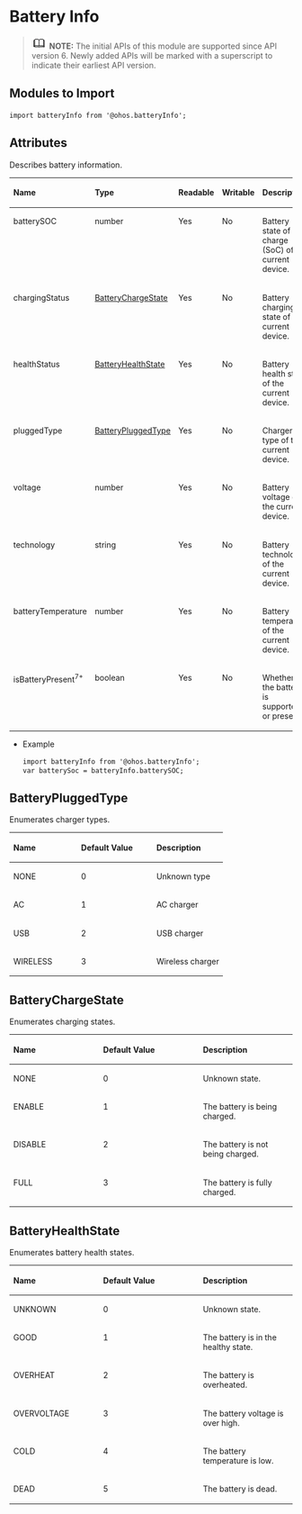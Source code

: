 # Battery Info<a name="EN-US_TOPIC_0000001121409574"></a>

>![](../../public_sys-resources/icon-note.gif) **NOTE:** 
>The initial APIs of this module are supported since API version 6. Newly added APIs will be marked with a superscript to indicate their earliest API version.

## Modules to Import<a name="section199443271307"></a>

```
import batteryInfo from '@ohos.batteryInfo';
```

## Attributes<a name="section0536924123914"></a>

Describes battery information.

<a name="table20633101642315"></a>
<table><thead align="left"><tr id="row663331618238"><th class="cellrowborder" valign="top" width="21.58%" id="mcps1.1.6.1.1"><p id="a3d0fc780cc904c1cbab7991251622f65"><a name="a3d0fc780cc904c1cbab7991251622f65"></a><a name="a3d0fc780cc904c1cbab7991251622f65"></a>Name</p>
</th>
<th class="cellrowborder" valign="top" width="21.349999999999998%" id="mcps1.1.6.1.2"><p id="ac1f1afc248084f8fb51242b648bc34de"><a name="ac1f1afc248084f8fb51242b648bc34de"></a><a name="ac1f1afc248084f8fb51242b648bc34de"></a>Type</p>
</th>
<th class="cellrowborder" valign="top" width="6.950000000000001%" id="mcps1.1.6.1.3"><p id="p15118503351"><a name="p15118503351"></a><a name="p15118503351"></a>Readable</p>
</th>
<th class="cellrowborder" valign="top" width="7.5200000000000005%" id="mcps1.1.6.1.4"><p id="p13804175213358"><a name="p13804175213358"></a><a name="p13804175213358"></a>Writable</p>
</th>
<th class="cellrowborder" valign="top" width="42.6%" id="mcps1.1.6.1.5"><p id="afec895de33f94e3c87ee7acc20190a17"><a name="afec895de33f94e3c87ee7acc20190a17"></a><a name="afec895de33f94e3c87ee7acc20190a17"></a>Description</p>
</th>
</tr>
</thead>
<tbody><tr id="row188481425182510"><td class="cellrowborder" valign="top" width="21.58%" headers="mcps1.1.6.1.1 "><p id="p938441717208"><a name="p938441717208"></a><a name="p938441717208"></a>batterySOC</p>
</td>
<td class="cellrowborder" valign="top" width="21.349999999999998%" headers="mcps1.1.6.1.2 "><p id="p6354841201511"><a name="p6354841201511"></a><a name="p6354841201511"></a>number</p>
</td>
<td class="cellrowborder" valign="top" width="6.950000000000001%" headers="mcps1.1.6.1.3 "><p id="p71155043513"><a name="p71155043513"></a><a name="p71155043513"></a>Yes</p>
</td>
<td class="cellrowborder" valign="top" width="7.5200000000000005%" headers="mcps1.1.6.1.4 "><p id="p188058527352"><a name="p188058527352"></a><a name="p188058527352"></a>No</p>
</td>
<td class="cellrowborder" valign="top" width="42.6%" headers="mcps1.1.6.1.5 "><p id="p103961315181818"><a name="p103961315181818"></a><a name="p103961315181818"></a>Battery state of charge (SoC) of the current device.</p>
</td>
</tr>
<tr id="row0461622112513"><td class="cellrowborder" valign="top" width="21.58%" headers="mcps1.1.6.1.1 "><p id="p5354124120158"><a name="p5354124120158"></a><a name="p5354124120158"></a>chargingStatus</p>
</td>
<td class="cellrowborder" valign="top" width="21.349999999999998%" headers="mcps1.1.6.1.2 "><p id="p10354541181520"><a name="p10354541181520"></a><a name="p10354541181520"></a><a href="#section629045815408">BatteryChargeState</a></p>
</td>
<td class="cellrowborder" valign="top" width="6.950000000000001%" headers="mcps1.1.6.1.3 "><p id="p11113502356"><a name="p11113502356"></a><a name="p11113502356"></a>Yes</p>
</td>
<td class="cellrowborder" valign="top" width="7.5200000000000005%" headers="mcps1.1.6.1.4 "><p id="p280555253510"><a name="p280555253510"></a><a name="p280555253510"></a>No</p>
</td>
<td class="cellrowborder" valign="top" width="42.6%" headers="mcps1.1.6.1.5 "><p id="p238673617568"><a name="p238673617568"></a><a name="p238673617568"></a>Battery charging state of the current device.</p>
</td>
</tr>
<tr id="row09415619242"><td class="cellrowborder" valign="top" width="21.58%" headers="mcps1.1.6.1.1 "><p id="p1435434117152"><a name="p1435434117152"></a><a name="p1435434117152"></a>healthStatus</p>
</td>
<td class="cellrowborder" valign="top" width="21.349999999999998%" headers="mcps1.1.6.1.2 "><p id="p3354114131518"><a name="p3354114131518"></a><a name="p3354114131518"></a><a href="#section1636311513419">BatteryHealthState</a></p>
</td>
<td class="cellrowborder" valign="top" width="6.950000000000001%" headers="mcps1.1.6.1.3 "><p id="p16111250153517"><a name="p16111250153517"></a><a name="p16111250153517"></a>Yes</p>
</td>
<td class="cellrowborder" valign="top" width="7.5200000000000005%" headers="mcps1.1.6.1.4 "><p id="p38051525356"><a name="p38051525356"></a><a name="p38051525356"></a>No</p>
</td>
<td class="cellrowborder" valign="top" width="42.6%" headers="mcps1.1.6.1.5 "><p id="p1365563875614"><a name="p1365563875614"></a><a name="p1365563875614"></a>Battery health state of the current device.</p>
</td>
</tr>
<tr id="row56471975243"><td class="cellrowborder" valign="top" width="21.58%" headers="mcps1.1.6.1.1 "><p id="p1835534116158"><a name="p1835534116158"></a><a name="p1835534116158"></a>pluggedType</p>
</td>
<td class="cellrowborder" valign="top" width="21.349999999999998%" headers="mcps1.1.6.1.2 "><p id="p235584114153"><a name="p235584114153"></a><a name="p235584114153"></a><a href="#section1861134715488">BatteryPluggedType</a></p>
</td>
<td class="cellrowborder" valign="top" width="6.950000000000001%" headers="mcps1.1.6.1.3 "><p id="p111125093513"><a name="p111125093513"></a><a name="p111125093513"></a>Yes</p>
</td>
<td class="cellrowborder" valign="top" width="7.5200000000000005%" headers="mcps1.1.6.1.4 "><p id="p198051752183511"><a name="p198051752183511"></a><a name="p198051752183511"></a>No</p>
</td>
<td class="cellrowborder" valign="top" width="42.6%" headers="mcps1.1.6.1.5 "><p id="p19264101622016"><a name="p19264101622016"></a><a name="p19264101622016"></a>Charger type of the current device.</p>
</td>
</tr>
<tr id="row4536161934520"><td class="cellrowborder" valign="top" width="21.58%" headers="mcps1.1.6.1.1 "><p id="p14355174151513"><a name="p14355174151513"></a><a name="p14355174151513"></a>voltage</p>
</td>
<td class="cellrowborder" valign="top" width="21.349999999999998%" headers="mcps1.1.6.1.2 "><p id="p7355741201519"><a name="p7355741201519"></a><a name="p7355741201519"></a>number</p>
</td>
<td class="cellrowborder" valign="top" width="6.950000000000001%" headers="mcps1.1.6.1.3 "><p id="p1811195013354"><a name="p1811195013354"></a><a name="p1811195013354"></a>Yes</p>
</td>
<td class="cellrowborder" valign="top" width="7.5200000000000005%" headers="mcps1.1.6.1.4 "><p id="p1580585263519"><a name="p1580585263519"></a><a name="p1580585263519"></a>No</p>
</td>
<td class="cellrowborder" valign="top" width="42.6%" headers="mcps1.1.6.1.5 "><p id="p127111826172018"><a name="p127111826172018"></a><a name="p127111826172018"></a>Battery voltage of the current device.</p>
</td>
</tr>
<tr id="row597319245451"><td class="cellrowborder" valign="top" width="21.58%" headers="mcps1.1.6.1.1 "><p id="p153551941141517"><a name="p153551941141517"></a><a name="p153551941141517"></a>technology</p>
</td>
<td class="cellrowborder" valign="top" width="21.349999999999998%" headers="mcps1.1.6.1.2 "><p id="p535514113154"><a name="p535514113154"></a><a name="p535514113154"></a>string</p>
</td>
<td class="cellrowborder" valign="top" width="6.950000000000001%" headers="mcps1.1.6.1.3 "><p id="p3111650133514"><a name="p3111650133514"></a><a name="p3111650133514"></a>Yes</p>
</td>
<td class="cellrowborder" valign="top" width="7.5200000000000005%" headers="mcps1.1.6.1.4 "><p id="p1680575273515"><a name="p1680575273515"></a><a name="p1680575273515"></a>No</p>
</td>
<td class="cellrowborder" valign="top" width="42.6%" headers="mcps1.1.6.1.5 "><p id="p9298104612205"><a name="p9298104612205"></a><a name="p9298104612205"></a>Battery technology of the current device.</p>
</td>
</tr>
<tr id="row4978143312456"><td class="cellrowborder" valign="top" width="21.58%" headers="mcps1.1.6.1.1 "><p id="p7355114151515"><a name="p7355114151515"></a><a name="p7355114151515"></a>batteryTemperature</p>
</td>
<td class="cellrowborder" valign="top" width="21.349999999999998%" headers="mcps1.1.6.1.2 "><p id="p143551941201510"><a name="p143551941201510"></a><a name="p143551941201510"></a>number</p>
</td>
<td class="cellrowborder" valign="top" width="6.950000000000001%" headers="mcps1.1.6.1.3 "><p id="p14694205103613"><a name="p14694205103613"></a><a name="p14694205103613"></a>Yes</p>
</td>
<td class="cellrowborder" valign="top" width="7.5200000000000005%" headers="mcps1.1.6.1.4 "><p id="p980518523359"><a name="p980518523359"></a><a name="p980518523359"></a>No</p>
</td>
<td class="cellrowborder" valign="top" width="42.6%" headers="mcps1.1.6.1.5 "><p id="p7843573202"><a name="p7843573202"></a><a name="p7843573202"></a>Battery temperature of the current device.</p>
</td>
</tr>
<tr id="row115952572810"><td class="cellrowborder" valign="top" width="21.58%" headers="mcps1.1.6.1.1 "><p id="p959152510281"><a name="p959152510281"></a><a name="p959152510281"></a>isBatteryPresent<sup id="sup15407935624"><a name="sup15407935624"></a><a name="sup15407935624"></a>7+</sup></p>
</td>
<td class="cellrowborder" valign="top" width="21.349999999999998%" headers="mcps1.1.6.1.2 "><p id="p659025192819"><a name="p659025192819"></a><a name="p659025192819"></a>boolean</p>
</td>
<td class="cellrowborder" valign="top" width="6.950000000000001%" headers="mcps1.1.6.1.3 "><p id="p1012195020357"><a name="p1012195020357"></a><a name="p1012195020357"></a>Yes</p>
</td>
<td class="cellrowborder" valign="top" width="7.5200000000000005%" headers="mcps1.1.6.1.4 "><p id="p9805105213352"><a name="p9805105213352"></a><a name="p9805105213352"></a>No</p>
</td>
<td class="cellrowborder" valign="top" width="42.6%" headers="mcps1.1.6.1.5 "><p id="p15590255280"><a name="p15590255280"></a><a name="p15590255280"></a>Whether the battery is supported or present.</p>
</td>
</tr>
</tbody>
</table>

-   Example

    ```
    import batteryInfo from '@ohos.batteryInfo';
    var batterySoc = batteryInfo.batterySOC;
    ```


## BatteryPluggedType<a name="section1861134715488"></a>

Enumerates charger types.

<a name="table144441452192814"></a>
<table><thead align="left"><tr id="row12444145210288"><th class="cellrowborder" valign="top" width="31.703170317031702%" id="mcps1.1.4.1.1"><p id="p162914100272"><a name="p162914100272"></a><a name="p162914100272"></a>Name</p>
</th>
<th class="cellrowborder" valign="top" width="35.253525352535256%" id="mcps1.1.4.1.2"><p id="p044416523286"><a name="p044416523286"></a><a name="p044416523286"></a>Default Value</p>
</th>
<th class="cellrowborder" valign="top" width="33.043304330433045%" id="mcps1.1.4.1.3"><p id="p1044495252810"><a name="p1044495252810"></a><a name="p1044495252810"></a>Description</p>
</th>
</tr>
</thead>
<tbody><tr id="row18444115215284"><td class="cellrowborder" valign="top" width="31.703170317031702%" headers="mcps1.1.4.1.1 "><p id="p954122310283"><a name="p954122310283"></a><a name="p954122310283"></a>NONE</p>
</td>
<td class="cellrowborder" valign="top" width="35.253525352535256%" headers="mcps1.1.4.1.2 "><p id="p0527233288"><a name="p0527233288"></a><a name="p0527233288"></a>0</p>
</td>
<td class="cellrowborder" valign="top" width="33.043304330433045%" headers="mcps1.1.4.1.3 "><p id="p12372352812"><a name="p12372352812"></a><a name="p12372352812"></a>Unknown type</p>
</td>
</tr>
<tr id="row55389918289"><td class="cellrowborder" valign="top" width="31.703170317031702%" headers="mcps1.1.4.1.1 "><p id="p15381795285"><a name="p15381795285"></a><a name="p15381795285"></a>AC</p>
</td>
<td class="cellrowborder" valign="top" width="35.253525352535256%" headers="mcps1.1.4.1.2 "><p id="p45381291281"><a name="p45381291281"></a><a name="p45381291281"></a>1</p>
</td>
<td class="cellrowborder" valign="top" width="33.043304330433045%" headers="mcps1.1.4.1.3 "><p id="p1953979102813"><a name="p1953979102813"></a><a name="p1953979102813"></a>AC charger</p>
</td>
</tr>
<tr id="row928621592815"><td class="cellrowborder" valign="top" width="31.703170317031702%" headers="mcps1.1.4.1.1 "><p id="p1328691518288"><a name="p1328691518288"></a><a name="p1328691518288"></a>USB</p>
</td>
<td class="cellrowborder" valign="top" width="35.253525352535256%" headers="mcps1.1.4.1.2 "><p id="p1728616154286"><a name="p1728616154286"></a><a name="p1728616154286"></a>2</p>
</td>
<td class="cellrowborder" valign="top" width="33.043304330433045%" headers="mcps1.1.4.1.3 "><p id="p188591922163215"><a name="p188591922163215"></a><a name="p188591922163215"></a>USB charger</p>
</td>
</tr>
<tr id="row3954122652810"><td class="cellrowborder" valign="top" width="31.703170317031702%" headers="mcps1.1.4.1.1 "><p id="p1995412614284"><a name="p1995412614284"></a><a name="p1995412614284"></a>WIRELESS</p>
</td>
<td class="cellrowborder" valign="top" width="35.253525352535256%" headers="mcps1.1.4.1.2 "><p id="p395402620286"><a name="p395402620286"></a><a name="p395402620286"></a>3</p>
</td>
<td class="cellrowborder" valign="top" width="33.043304330433045%" headers="mcps1.1.4.1.3 "><p id="p235192423214"><a name="p235192423214"></a><a name="p235192423214"></a>Wireless charger</p>
</td>
</tr>
</tbody>
</table>

## BatteryChargeState<a name="section629045815408"></a>

Enumerates charging states.

<a name="table1368716015365"></a>
<table><thead align="left"><tr id="row106884010367"><th class="cellrowborder" valign="top" width="31.703170317031702%" id="mcps1.1.4.1.1"><p id="p468816023615"><a name="p468816023615"></a><a name="p468816023615"></a>Name</p>
</th>
<th class="cellrowborder" valign="top" width="35.253525352535256%" id="mcps1.1.4.1.2"><p id="p15688505362"><a name="p15688505362"></a><a name="p15688505362"></a>Default Value</p>
</th>
<th class="cellrowborder" valign="top" width="33.043304330433045%" id="mcps1.1.4.1.3"><p id="p1068830103619"><a name="p1068830103619"></a><a name="p1068830103619"></a>Description</p>
</th>
</tr>
</thead>
<tbody><tr id="row1868880113613"><td class="cellrowborder" valign="top" width="31.703170317031702%" headers="mcps1.1.4.1.1 "><p id="p1392942212399"><a name="p1392942212399"></a><a name="p1392942212399"></a>NONE</p>
</td>
<td class="cellrowborder" valign="top" width="35.253525352535256%" headers="mcps1.1.4.1.2 "><p id="p968880103613"><a name="p968880103613"></a><a name="p968880103613"></a>0</p>
</td>
<td class="cellrowborder" valign="top" width="33.043304330433045%" headers="mcps1.1.4.1.3 "><p id="p16911819163919"><a name="p16911819163919"></a><a name="p16911819163919"></a>Unknown state.</p>
</td>
</tr>
<tr id="row17688180173620"><td class="cellrowborder" valign="top" width="31.703170317031702%" headers="mcps1.1.4.1.1 "><p id="p12928922193920"><a name="p12928922193920"></a><a name="p12928922193920"></a>ENABLE</p>
</td>
<td class="cellrowborder" valign="top" width="35.253525352535256%" headers="mcps1.1.4.1.2 "><p id="p86893003614"><a name="p86893003614"></a><a name="p86893003614"></a>1</p>
</td>
<td class="cellrowborder" valign="top" width="33.043304330433045%" headers="mcps1.1.4.1.3 "><p id="p9910201913391"><a name="p9910201913391"></a><a name="p9910201913391"></a>The battery is being charged.</p>
</td>
</tr>
<tr id="row1868914011367"><td class="cellrowborder" valign="top" width="31.703170317031702%" headers="mcps1.1.4.1.1 "><p id="p4926152211394"><a name="p4926152211394"></a><a name="p4926152211394"></a>DISABLE</p>
</td>
<td class="cellrowborder" valign="top" width="35.253525352535256%" headers="mcps1.1.4.1.2 "><p id="p186891001361"><a name="p186891001361"></a><a name="p186891001361"></a>2</p>
</td>
<td class="cellrowborder" valign="top" width="33.043304330433045%" headers="mcps1.1.4.1.3 "><p id="p1210733413414"><a name="p1210733413414"></a><a name="p1210733413414"></a>The battery is not being charged.</p>
</td>
</tr>
<tr id="row068911018360"><td class="cellrowborder" valign="top" width="31.703170317031702%" headers="mcps1.1.4.1.1 "><p id="p1992542211392"><a name="p1992542211392"></a><a name="p1992542211392"></a>FULL</p>
</td>
<td class="cellrowborder" valign="top" width="35.253525352535256%" headers="mcps1.1.4.1.2 "><p id="p46895023619"><a name="p46895023619"></a><a name="p46895023619"></a>3</p>
</td>
<td class="cellrowborder" valign="top" width="33.043304330433045%" headers="mcps1.1.4.1.3 "><p id="p3614135154120"><a name="p3614135154120"></a><a name="p3614135154120"></a>The battery is fully charged.</p>
</td>
</tr>
</tbody>
</table>

## BatteryHealthState<a name="section1636311513419"></a>

Enumerates battery health states.

<a name="table1646153519380"></a>
<table><thead align="left"><tr id="row1847203533813"><th class="cellrowborder" valign="top" width="31.703170317031702%" id="mcps1.1.4.1.1"><p id="p44743514381"><a name="p44743514381"></a><a name="p44743514381"></a>Name</p>
</th>
<th class="cellrowborder" valign="top" width="35.253525352535256%" id="mcps1.1.4.1.2"><p id="p164783513817"><a name="p164783513817"></a><a name="p164783513817"></a>Default Value</p>
</th>
<th class="cellrowborder" valign="top" width="33.043304330433045%" id="mcps1.1.4.1.3"><p id="p447153533816"><a name="p447153533816"></a><a name="p447153533816"></a>Description</p>
</th>
</tr>
</thead>
<tbody><tr id="row10475355385"><td class="cellrowborder" valign="top" width="31.703170317031702%" headers="mcps1.1.4.1.1 "><p id="p9268513193910"><a name="p9268513193910"></a><a name="p9268513193910"></a>UNKNOWN</p>
</td>
<td class="cellrowborder" valign="top" width="35.253525352535256%" headers="mcps1.1.4.1.2 "><p id="p147113523813"><a name="p147113523813"></a><a name="p147113523813"></a>0</p>
</td>
<td class="cellrowborder" valign="top" width="33.043304330433045%" headers="mcps1.1.4.1.3 "><p id="p840231793914"><a name="p840231793914"></a><a name="p840231793914"></a>Unknown state.</p>
</td>
</tr>
<tr id="row114716352387"><td class="cellrowborder" valign="top" width="31.703170317031702%" headers="mcps1.1.4.1.1 "><p id="p426781333915"><a name="p426781333915"></a><a name="p426781333915"></a>GOOD</p>
</td>
<td class="cellrowborder" valign="top" width="35.253525352535256%" headers="mcps1.1.4.1.2 "><p id="p44843519383"><a name="p44843519383"></a><a name="p44843519383"></a>1</p>
</td>
<td class="cellrowborder" valign="top" width="33.043304330433045%" headers="mcps1.1.4.1.3 "><p id="p540191793918"><a name="p540191793918"></a><a name="p540191793918"></a>The battery is in the healthy state.</p>
</td>
</tr>
<tr id="row8481935183816"><td class="cellrowborder" valign="top" width="31.703170317031702%" headers="mcps1.1.4.1.1 "><p id="p82651913183910"><a name="p82651913183910"></a><a name="p82651913183910"></a>OVERHEAT</p>
</td>
<td class="cellrowborder" valign="top" width="35.253525352535256%" headers="mcps1.1.4.1.2 "><p id="p184818358383"><a name="p184818358383"></a><a name="p184818358383"></a>2</p>
</td>
<td class="cellrowborder" valign="top" width="33.043304330433045%" headers="mcps1.1.4.1.3 "><p id="p2399117183918"><a name="p2399117183918"></a><a name="p2399117183918"></a>The battery is overheated.</p>
</td>
</tr>
<tr id="row1448163593819"><td class="cellrowborder" valign="top" width="31.703170317031702%" headers="mcps1.1.4.1.1 "><p id="p10235161343911"><a name="p10235161343911"></a><a name="p10235161343911"></a>OVERVOLTAGE</p>
</td>
<td class="cellrowborder" valign="top" width="35.253525352535256%" headers="mcps1.1.4.1.2 "><p id="p34863518387"><a name="p34863518387"></a><a name="p34863518387"></a>3</p>
</td>
<td class="cellrowborder" valign="top" width="33.043304330433045%" headers="mcps1.1.4.1.3 "><p id="p203691717193914"><a name="p203691717193914"></a><a name="p203691717193914"></a>The battery voltage is over high.</p>
</td>
</tr>
<tr id="row2096919723911"><td class="cellrowborder" valign="top" width="31.703170317031702%" headers="mcps1.1.4.1.1 "><p id="p12970127203916"><a name="p12970127203916"></a><a name="p12970127203916"></a>COLD</p>
</td>
<td class="cellrowborder" valign="top" width="35.253525352535256%" headers="mcps1.1.4.1.2 "><p id="p17970572396"><a name="p17970572396"></a><a name="p17970572396"></a>4</p>
</td>
<td class="cellrowborder" valign="top" width="33.043304330433045%" headers="mcps1.1.4.1.3 "><p id="p20970177153913"><a name="p20970177153913"></a><a name="p20970177153913"></a>The battery temperature is low.</p>
</td>
</tr>
<tr id="row497017143917"><td class="cellrowborder" valign="top" width="31.703170317031702%" headers="mcps1.1.4.1.1 "><p id="p19710712394"><a name="p19710712394"></a><a name="p19710712394"></a>DEAD</p>
</td>
<td class="cellrowborder" valign="top" width="35.253525352535256%" headers="mcps1.1.4.1.2 "><p id="p997117733916"><a name="p997117733916"></a><a name="p997117733916"></a>5</p>
</td>
<td class="cellrowborder" valign="top" width="33.043304330433045%" headers="mcps1.1.4.1.3 "><p id="p13971137153918"><a name="p13971137153918"></a><a name="p13971137153918"></a>The battery is dead.</p>
</td>
</tr>
</tbody>
</table>

